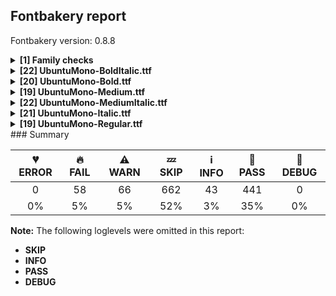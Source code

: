 ## Fontbakery report

Fontbakery version: 0.8.8

<details><summary><b>[1] Family checks</b></summary><div><details><summary>⚠ <b>WARN:</b> Make sure all font files have the same version value. (<a href="https://font-bakery.readthedocs.io/en/latest/fontbakery/profiles/head.html#com.google.fonts/check/family/equal_font_versions">com.google.fonts/check/family/equal_font_versions</a>)</summary><div>


* ⚠ **WARN** Version info differs among font files of the same font project.
These were the version values found:
* fonts/ttf/UbuntuMono-BoldItalic.ttf: 0.00799560546875
* fonts/ttf/UbuntuMono-Bold.ttf: 0.839996337890625
* fonts/ttf/UbuntuMono-Medium.ttf: 0.839996337890625
* fonts/ttf/UbuntuMono-MediumItalic.ttf: 0.00799560546875
* fonts/ttf/UbuntuMono-Italic.ttf: 0.00799560546875
* fonts/ttf/UbuntuMono-Regular.ttf: 0.839996337890625
 [code: mismatch]
</div></details><br></div></details><details><summary><b>[22] UbuntuMono-BoldItalic.ttf</b></summary><div><details><summary>🔥 <b>FAIL:</b> Checking OS/2 fsType does not impose restrictions. (<a href="https://font-bakery.readthedocs.io/en/latest/fontbakery/profiles/googlefonts.html#com.google.fonts/check/fstype">com.google.fonts/check/fstype</a>)</summary><div>


* 🔥 **FAIL** In this font fsType is set to 8 meaning that:
The font may be embedded but must only be installed temporarily on other systems.

No such DRM restrictions can be enabled on the Google Fonts collection, so the fsType field must be set to zero (Installable Embedding) instead. [code: drm]
</div></details><details><summary>🔥 <b>FAIL:</b> Version format is correct in 'name' table? (<a href="https://font-bakery.readthedocs.io/en/latest/fontbakery/profiles/googlefonts.html#com.google.fonts/check/name/version_format">com.google.fonts/check/name/version_format</a>)</summary><div>


* 🔥 **FAIL** The NameID.VERSION_STRING (nameID=5) value must follow the pattern "Version X.Y" with X.Y greater than or equal to 1.000. Current version string is: "Version 0.80; ttfautohint (v1.8.4.7-5d5b)" [code: bad-version-strings]
</div></details><details><summary>🔥 <b>FAIL:</b> Copyright notices match canonical pattern in fonts (<a href="https://font-bakery.readthedocs.io/en/latest/fontbakery/profiles/googlefonts.html#com.google.fonts/check/font_copyright">com.google.fonts/check/font_copyright</a>)</summary><div>


* 🔥 **FAIL** Name Table entry: Copyright notices should match a pattern similar to: "Copyright 2019 The Familyname Project Authors (git url)"
But instead we have got:
"Copyright 2011 Canonical Ltd.  Licensed under the Ubuntu Font Licence 1.0" [code: bad-notice-format]
</div></details><details><summary>🔥 <b>FAIL:</b> Check name table: FONT_FAMILY_NAME entries. (<a href="https://font-bakery.readthedocs.io/en/latest/fontbakery/profiles/googlefonts.html#com.google.fonts/check/name/familyname">com.google.fonts/check/name/familyname</a>)</summary><div>


* 🔥 **FAIL** Entry [FONT_FAMILY_NAME(1):WINDOWS(3)] on the "name" table: Expected "Ubuntu Mono" but got "Ubuntu Mono Italic". [code: mismatch]
</div></details><details><summary>🔥 <b>FAIL:</b> Check name table: FULL_FONT_NAME entries. (<a href="https://font-bakery.readthedocs.io/en/latest/fontbakery/profiles/googlefonts.html#com.google.fonts/check/name/fullfontname">com.google.fonts/check/name/fullfontname</a>)</summary><div>


* 🔥 **FAIL** [FULL_FONT_NAME(4):WINDOWS(3)]
Expected: "Ubuntu Mono Bold Italic"
But got:  "Ubuntu Mono Italic Bold Italic" [code: bad-entry]
</div></details><details><summary>🔥 <b>FAIL:</b> Check name table: POSTSCRIPT_NAME entries. (<a href="https://font-bakery.readthedocs.io/en/latest/fontbakery/profiles/googlefonts.html#com.google.fonts/check/name/postscriptname">com.google.fonts/check/name/postscriptname</a>)</summary><div>


* 🔥 **FAIL** [POSTSCRIPT_NAME(6):WINDOWS(3)]
Expected: "UbuntuMono-BoldItalic"
But got:  "UbuntuMonoItalic-BoldItalic" [code: bad-entry]
</div></details><details><summary>🔥 <b>FAIL:</b> Check if the vertical metrics of a family are similar to the same family hosted on Google Fonts. (<a href="https://font-bakery.readthedocs.io/en/latest/fontbakery/profiles/googlefonts.html#com.google.fonts/check/vertical_metrics_regressions">com.google.fonts/check/vertical_metrics_regressions</a>)</summary><div>


* 🔥 **FAIL** Ubuntu Mono Regular: OS/2 sTypoAscender is 693 when it should be 830 [code: bad-typo-ascender]
* 🔥 **FAIL** Ubuntu Mono Regular: OS/2 sTypoDescender is -165 when it should be -170 [code: bad-typo-descender]
</div></details><details><summary>🔥 <b>FAIL:</b> OS/2.fsSelection bit 7 (USE_TYPO_METRICS) is set in all fonts. (<a href="https://font-bakery.readthedocs.io/en/latest/fontbakery/profiles/googlefonts.html#com.google.fonts/check/os2/use_typo_metrics">com.google.fonts/check/os2/use_typo_metrics</a>)</summary><div>


* 🔥 **FAIL** OS/2.fsSelection bit 7 (USE_TYPO_METRICS) wasNOT set in the following fonts: ['fonts/ttf/UbuntuMono-BoldItalic.ttf', 'fonts/ttf/UbuntuMono-Bold.ttf', 'fonts/ttf/UbuntuMono-Medium.ttf', 'fonts/ttf/UbuntuMono-MediumItalic.ttf', 'fonts/ttf/UbuntuMono-Italic.ttf', 'fonts/ttf/UbuntuMono-Regular.ttf']. [code: missing-os2-fsselection-bit7]
</div></details><details><summary>🔥 <b>FAIL:</b> Checking OS/2 usWinAscent & usWinDescent. (<a href="https://font-bakery.readthedocs.io/en/latest/fontbakery/profiles/universal.html#com.google.fonts/check/family/win_ascent_and_descent">com.google.fonts/check/family/win_ascent_and_descent</a>)</summary><div>


* 🔥 **FAIL** OS/2.usWinAscent value should be equal or greater than 852, but got 830 instead [code: ascent]
* 🔥 **FAIL** OS/2.usWinDescent value should be equal or greater than 172, but got 170 instead. [code: descent]
</div></details><details><summary>🔥 <b>FAIL:</b> Checking OS/2 Metrics match hhea Metrics. (<a href="https://font-bakery.readthedocs.io/en/latest/fontbakery/profiles/universal.html#com.google.fonts/check/os2_metrics_match_hhea">com.google.fonts/check/os2_metrics_match_hhea</a>)</summary><div>


* 🔥 **FAIL** OS/2 sTypoAscender (693) and hhea ascent (830) must be equal. [code: ascender]
</div></details><details><summary>🔥 <b>FAIL:</b> Checking font version fields (head and name table). (<a href="https://font-bakery.readthedocs.io/en/latest/fontbakery/profiles/head.html#com.google.fonts/check/font_version">com.google.fonts/check/font_version</a>)</summary><div>


* 🔥 **FAIL** head version is "0.00800" while name version string (for platform 3, encoding 1) is "Version 0.80; ttfautohint (v1.8.4.7-5d5b)". [code: mismatch]
</div></details><details><summary>🔥 <b>FAIL:</b> Checking correctness of monospaced metadata. (<a href="https://font-bakery.readthedocs.io/en/latest/fontbakery/profiles/name.html#com.google.fonts/check/monospace">com.google.fonts/check/monospace</a>)</summary><div>


* 🔥 **FAIL** On monospaced fonts, the value of post.isFixedPitch must be set to a non-zero value (meaning 'fixed width monospaced'), but got 0 instead. [code: mono-bad-post-isFixedPitch]
* 🔥 **FAIL** The PANOSE numbers are incorrect for a monospaced font. Note: Family Type is set to 0, which does not seem right. [code: mono-bad-panose]
</div></details><details><summary>⚠ <b>WARN:</b> Glyphs are similiar to Google Fonts version? (<a href="https://font-bakery.readthedocs.io/en/latest/fontbakery/profiles/googlefonts.html#com.google.fonts/check/production_glyphs_similarity">com.google.fonts/check/production_glyphs_similarity</a>)</summary><div>


* ⚠ **WARN** Following glyphs differ greatly from Google Fonts version:
	* uniEFFD
</div></details><details><summary>⚠ <b>WARN:</b> Combined length of family and style must not exceed 27 characters. (<a href="https://font-bakery.readthedocs.io/en/latest/fontbakery/profiles/googlefonts.html#com.google.fonts/check/name/family_and_style_max_length">com.google.fonts/check/name/family_and_style_max_length</a>)</summary><div>


* ⚠ **WARN** The combined length of family and style exceeds 27 chars in the following 'WINDOWS' entries:
 FONT_FAMILY_NAME = 'Ubuntu Mono Italic' / SUBFAMILY_NAME = 'Bold Italic'

Please take a look at the conversation at https://github.com/googlefonts/fontbakery/issues/2179 in order to understand the reasoning behind these name table records max-length criteria. [code: too-long]
</div></details><details><summary>⚠ <b>WARN:</b> Ensure fonts have ScriptLangTags declared on the 'meta' table. (<a href="https://font-bakery.readthedocs.io/en/latest/fontbakery/profiles/googlefonts.html#com.google.fonts/check/meta/script_lang_tags">com.google.fonts/check/meta/script_lang_tags</a>)</summary><div>


* ⚠ **WARN** This font file does not have a 'meta' table. [code: lacks-meta-table]
</div></details><details><summary>⚠ <b>WARN:</b> Check font contains no unreachable glyphs (<a href="https://font-bakery.readthedocs.io/en/latest/fontbakery/profiles/universal.html#com.google.fonts/check/unreachable_glyphs">com.google.fonts/check/unreachable_glyphs</a>)</summary><div>


* ⚠ **WARN** The following glyphs could not be reached by codepoint or substitution rules:
	- uni1F89.alt
	- Guillemotright
	- uni1F9D.alt
	- i.locl
	- uni1F9B.alt
	- uni1F9F.alt
	- At
	- Guillemotleft
	- uni0442.locl.ita
	- kgreenlandic.case 
	- And 52 more.

Use -F or --full-lists to disable shortening of long lists.
 [code: unreachable-glyphs]
</div></details><details><summary>⚠ <b>WARN:</b> Check if each glyph has the recommended amount of contours. (<a href="https://font-bakery.readthedocs.io/en/latest/fontbakery/profiles/universal.html#com.google.fonts/check/contour_count">com.google.fonts/check/contour_count</a>)</summary><div>


* ⚠ **WARN** This font has a 'Soft Hyphen' character (codepoint 0x00AD) which is supposed to be zero-width and invisible, and is used to mark a hyphenation possibility within a word in the absence of or overriding dictionary hyphenation. It is mostly an obsolete mechanism now, and the character is only included in fonts for legacy codepage coverage. [code: softhyphen]
* ⚠ **WARN** This check inspects the glyph outlines and detects the total number of contours in each of them. The expected values are infered from the typical ammounts of contours observed in a large collection of reference font families. The divergences listed below may simply indicate a significantly different design on some of your glyphs. On the other hand, some of these may flag actual bugs in the font such as glyphs mapped to an incorrect codepoint. Please consider reviewing the design and codepoint assignment of these to make sure they are correct.

The following glyphs do not have the recommended number of contours:

	- Glyph name: uni00AD	Contours detected: 1	Expected: 0 
	- And Glyph name: uni00AD	Contours detected: 1	Expected: 0
 [code: contour-count]
</div></details><details><summary>⚠ <b>WARN:</b> Checking Vertical Metric Linegaps. (<a href="https://font-bakery.readthedocs.io/en/latest/fontbakery/profiles/hhea.html#com.google.fonts/check/linegaps">com.google.fonts/check/linegaps</a>)</summary><div>


* ⚠ **WARN** OS/2 sTypoLineGap is not equal to 0. [code: OS/2]
</div></details><details><summary>⚠ <b>WARN:</b> Check glyphs in mark glyph class are non-spacing. (<a href="https://font-bakery.readthedocs.io/en/latest/fontbakery/profiles/gdef.html#com.google.fonts/check/gdef_spacing_marks">com.google.fonts/check/gdef_spacing_marks</a>)</summary><div>


* ⚠ **WARN** The following spacing glyphs may be in the GDEF mark glyph class by mistake:
	 breve_inverted (U+0311) [code: spacing-mark-glyphs]
</div></details><details><summary>⚠ <b>WARN:</b> Does GPOS table have kerning information? This check skips monospaced fonts as defined by post.isFixedPitch value (<a href="https://font-bakery.readthedocs.io/en/latest/fontbakery/profiles/gpos.html#com.google.fonts/check/gpos_kerning_info">com.google.fonts/check/gpos_kerning_info</a>)</summary><div>


* ⚠ **WARN** GPOS table lacks kerning information. [code: lacks-kern-info]
</div></details><details><summary>⚠ <b>WARN:</b> Do any segments have colinear vectors? (<a href="https://font-bakery.readthedocs.io/en/latest/fontbakery/profiles/<Section: Outline Correctness Checks>.html#com.google.fonts/check/outline_colinear_vectors">com.google.fonts/check/outline_colinear_vectors</a>)</summary><div>


* ⚠ **WARN** The following glyphs have colinear vectors:
	* uni01CA (U+01CA): L<<179.0,393.0>--<145.0,253.0>> -> L<<145.0,253.0>--<84.0,0.0>>
	* uni01CA (U+01CA): L<<227.0,256.0>--<260.0,396.0>> -> L<<260.0,396.0>--<313.0,619.0>>
	* uni01CB (U+01CB): L<<188.0,393.0>--<153.0,249.0>> -> L<<153.0,249.0>--<93.0,0.0>> and uni01CB (U+01CB): L<<236.0,256.0>--<267.0,386.0>> -> L<<267.0,386.0>--<322.0,619.0>> [code: found-colinear-vectors]
</div></details><details><summary>⚠ <b>WARN:</b> Do outlines contain any jaggy segments? (<a href="https://font-bakery.readthedocs.io/en/latest/fontbakery/profiles/<Section: Outline Correctness Checks>.html#com.google.fonts/check/outline_jaggy_segments">com.google.fonts/check/outline_jaggy_segments</a>)</summary><div>


* ⚠ **WARN** The following glyphs have jaggy segments:
	* M (U+004D): B<<409.0,243.5>-<440.0,365.0>-<471.0,486.0>>/L<<471.0,486.0>--<333.0,219.0>> = 12.962357976988338
	* Mu (U+039C): B<<409.0,243.5>-<440.0,365.0>-<471.0,486.0>>/L<<471.0,486.0>--<333.0,219.0>> = 12.962357976988338
	* W (U+0057): B<<206.5,376.5>-<176.0,255.0>-<145.0,133.0>>/B<<145.0,133.0>-<180.0,200.0>-<214.0,266.5>> = 13.324993848147084
	* Wacute (U+1E82): B<<206.5,376.5>-<176.0,255.0>-<145.0,133.0>>/B<<145.0,133.0>-<180.0,200.0>-<214.0,266.5>> = 13.324993848147084
	* Wcircumflex (U+0174): B<<206.5,376.5>-<176.0,255.0>-<145.0,133.0>>/B<<145.0,133.0>-<180.0,200.0>-<214.0,266.5>> = 13.324993848147084
	* Wdieresis (U+1E84): B<<206.5,376.5>-<176.0,255.0>-<145.0,133.0>>/B<<145.0,133.0>-<180.0,200.0>-<214.0,266.5>> = 13.324993848147084
	* Wgrave (U+1E80): B<<206.5,376.5>-<176.0,255.0>-<145.0,133.0>>/B<<145.0,133.0>-<180.0,200.0>-<214.0,266.5>> = 13.324993848147084
	* uni01CA (U+01CA): B<<176.0,284.5>-<177.0,332.0>-<179.0,393.0>>/L<<179.0,393.0>--<145.0,253.0>> = 11.772541687471604
	* uni01CB (U+01CB): B<<185.0,284.5>-<186.0,332.0>-<188.0,393.0>>/L<<188.0,393.0>--<153.0,249.0>> = 11.78327625962009
	* uni041C (U+041C): B<<409.0,243.5>-<440.0,365.0>-<471.0,486.0>>/L<<471.0,486.0>--<333.0,219.0>> = 12.962357976988338 and 11 more.

Use -F or --full-lists to disable shortening of long lists. [code: found-jaggy-segments]
</div></details><br></div></details><details><summary><b>[20] UbuntuMono-Bold.ttf</b></summary><div><details><summary>🔥 <b>FAIL:</b> Version format is correct in 'name' table? (<a href="https://font-bakery.readthedocs.io/en/latest/fontbakery/profiles/googlefonts.html#com.google.fonts/check/name/version_format">com.google.fonts/check/name/version_format</a>)</summary><div>


* 🔥 **FAIL** The NameID.VERSION_STRING (nameID=5) value must follow the pattern "Version X.Y" with X.Y greater than or equal to 1.000. Current version string is: "Version 0.840; ttfautohint (v1.8.4.7-5d5b)" [code: bad-version-strings]
</div></details><details><summary>🔥 <b>FAIL:</b> Copyright notices match canonical pattern in fonts (<a href="https://font-bakery.readthedocs.io/en/latest/fontbakery/profiles/googlefonts.html#com.google.fonts/check/font_copyright">com.google.fonts/check/font_copyright</a>)</summary><div>


* 🔥 **FAIL** Name Table entry: Copyright notices should match a pattern similar to: "Copyright 2019 The Familyname Project Authors (git url)"
But instead we have got:
"Copyright 2011 Canonical Ltd.  Licensed under the Ubuntu Font Licence 1.0" [code: bad-notice-format]
</div></details><details><summary>🔥 <b>FAIL:</b> Check if the vertical metrics of a family are similar to the same family hosted on Google Fonts. (<a href="https://font-bakery.readthedocs.io/en/latest/fontbakery/profiles/googlefonts.html#com.google.fonts/check/vertical_metrics_regressions">com.google.fonts/check/vertical_metrics_regressions</a>)</summary><div>


* 🔥 **FAIL** Ubuntu Mono Regular: OS/2 sTypoAscender is 693 when it should be 830 [code: bad-typo-ascender]
* 🔥 **FAIL** Ubuntu Mono Regular: OS/2 sTypoDescender is -165 when it should be -170 [code: bad-typo-descender]
</div></details><details><summary>🔥 <b>FAIL:</b> OS/2.fsSelection bit 7 (USE_TYPO_METRICS) is set in all fonts. (<a href="https://font-bakery.readthedocs.io/en/latest/fontbakery/profiles/googlefonts.html#com.google.fonts/check/os2/use_typo_metrics">com.google.fonts/check/os2/use_typo_metrics</a>)</summary><div>


* 🔥 **FAIL** OS/2.fsSelection bit 7 (USE_TYPO_METRICS) wasNOT set in the following fonts: ['fonts/ttf/UbuntuMono-BoldItalic.ttf', 'fonts/ttf/UbuntuMono-Bold.ttf', 'fonts/ttf/UbuntuMono-Medium.ttf', 'fonts/ttf/UbuntuMono-MediumItalic.ttf', 'fonts/ttf/UbuntuMono-Italic.ttf', 'fonts/ttf/UbuntuMono-Regular.ttf']. [code: missing-os2-fsselection-bit7]
</div></details><details><summary>🔥 <b>FAIL:</b> Checking OS/2 usWinAscent & usWinDescent. (<a href="https://font-bakery.readthedocs.io/en/latest/fontbakery/profiles/universal.html#com.google.fonts/check/family/win_ascent_and_descent">com.google.fonts/check/family/win_ascent_and_descent</a>)</summary><div>


* 🔥 **FAIL** OS/2.usWinAscent value should be equal or greater than 852, but got 830 instead [code: ascent]
* 🔥 **FAIL** OS/2.usWinDescent value should be equal or greater than 172, but got 170 instead. [code: descent]
</div></details><details><summary>🔥 <b>FAIL:</b> Checking OS/2 Metrics match hhea Metrics. (<a href="https://font-bakery.readthedocs.io/en/latest/fontbakery/profiles/universal.html#com.google.fonts/check/os2_metrics_match_hhea">com.google.fonts/check/os2_metrics_match_hhea</a>)</summary><div>


* 🔥 **FAIL** OS/2 sTypoAscender (693) and hhea ascent (830) must be equal. [code: ascender]
</div></details><details><summary>🔥 <b>FAIL:</b> Checking correctness of monospaced metadata. (<a href="https://font-bakery.readthedocs.io/en/latest/fontbakery/profiles/name.html#com.google.fonts/check/monospace">com.google.fonts/check/monospace</a>)</summary><div>


* 🔥 **FAIL** On monospaced fonts, the value of post.isFixedPitch must be set to a non-zero value (meaning 'fixed width monospaced'), but got 0 instead. [code: mono-bad-post-isFixedPitch]
* 🔥 **FAIL** The PANOSE numbers are incorrect for a monospaced font. Note: Family Type is set to 0, which does not seem right. [code: mono-bad-panose]
</div></details><details><summary>⚠ <b>WARN:</b> Glyphs are similiar to Google Fonts version? (<a href="https://font-bakery.readthedocs.io/en/latest/fontbakery/profiles/googlefonts.html#com.google.fonts/check/production_glyphs_similarity">com.google.fonts/check/production_glyphs_similarity</a>)</summary><div>


* ⚠ **WARN** Following glyphs differ greatly from Google Fonts version:
	* uni04B4 and uniEFFD
</div></details><details><summary>⚠ <b>WARN:</b> Ensure Stylistic Sets have description. (<a href="https://font-bakery.readthedocs.io/en/latest/fontbakery/profiles/googlefonts.html#com.google.fonts/check/stylisticset_description">com.google.fonts/check/stylisticset_description</a>)</summary><div>


* ⚠ **WARN** The stylistic set ss01 lacks a description string on the 'name' table. [code: missing-description]
* ⚠ **WARN** The stylistic set ss02 lacks a description string on the 'name' table. [code: missing-description]
</div></details><details><summary>⚠ <b>WARN:</b> Ensure fonts have ScriptLangTags declared on the 'meta' table. (<a href="https://font-bakery.readthedocs.io/en/latest/fontbakery/profiles/googlefonts.html#com.google.fonts/check/meta/script_lang_tags">com.google.fonts/check/meta/script_lang_tags</a>)</summary><div>


* ⚠ **WARN** This font file does not have a 'meta' table. [code: lacks-meta-table]
</div></details><details><summary>⚠ <b>WARN:</b> Check font contains no unreachable glyphs (<a href="https://font-bakery.readthedocs.io/en/latest/fontbakery/profiles/universal.html#com.google.fonts/check/unreachable_glyphs">com.google.fonts/check/unreachable_glyphs</a>)</summary><div>


* ⚠ **WARN** The following glyphs could not be reached by codepoint or substitution rules:
	- acute.asc
	- caron.asc
	- rouble
	- uni20B8
	- circumflex.asc
	- uni256B.001 
	- And uni256A.001
 [code: unreachable-glyphs]
</div></details><details><summary>⚠ <b>WARN:</b> Check if each glyph has the recommended amount of contours. (<a href="https://font-bakery.readthedocs.io/en/latest/fontbakery/profiles/universal.html#com.google.fonts/check/contour_count">com.google.fonts/check/contour_count</a>)</summary><div>


* ⚠ **WARN** This font has a 'Soft Hyphen' character (codepoint 0x00AD) which is supposed to be zero-width and invisible, and is used to mark a hyphenation possibility within a word in the absence of or overriding dictionary hyphenation. It is mostly an obsolete mechanism now, and the character is only included in fonts for legacy codepage coverage. [code: softhyphen]
* ⚠ **WARN** This check inspects the glyph outlines and detects the total number of contours in each of them. The expected values are infered from the typical ammounts of contours observed in a large collection of reference font families. The divergences listed below may simply indicate a significantly different design on some of your glyphs. On the other hand, some of these may flag actual bugs in the font such as glyphs mapped to an incorrect codepoint. Please consider reviewing the design and codepoint assignment of these to make sure they are correct.

The following glyphs do not have the recommended number of contours:

	- Glyph name: uni00AD	Contours detected: 1	Expected: 0 
	- And Glyph name: uni00AD	Contours detected: 1	Expected: 0
 [code: contour-count]
</div></details><details><summary>⚠ <b>WARN:</b> Checking Vertical Metric Linegaps. (<a href="https://font-bakery.readthedocs.io/en/latest/fontbakery/profiles/hhea.html#com.google.fonts/check/linegaps">com.google.fonts/check/linegaps</a>)</summary><div>


* ⚠ **WARN** OS/2 sTypoLineGap is not equal to 0. [code: OS/2]
</div></details><details><summary>⚠ <b>WARN:</b> Check glyphs in mark glyph class are non-spacing. (<a href="https://font-bakery.readthedocs.io/en/latest/fontbakery/profiles/gdef.html#com.google.fonts/check/gdef_spacing_marks">com.google.fonts/check/gdef_spacing_marks</a>)</summary><div>


* ⚠ **WARN** The following spacing glyphs may be in the GDEF mark glyph class by mistake:
	 dieresistonos (U+0385), tonos (U+0384), tonos.cap (unencoded), uni1FBD (U+1FBD), uni1FBF (U+1FBF), uni1FC0 (U+1FC0), uni1FC1 (U+1FC1), uni1FCD (U+1FCD), uni1FCE (U+1FCE), uni1FCF (U+1FCF) and 8 more.

Use -F or --full-lists to disable shortening of long lists. [code: spacing-mark-glyphs]
</div></details><details><summary>⚠ <b>WARN:</b> Check mark characters are in GDEF mark glyph class. (<a href="https://font-bakery.readthedocs.io/en/latest/fontbakery/profiles/gdef.html#com.google.fonts/check/gdef_mark_chars">com.google.fonts/check/gdef_mark_chars</a>)</summary><div>


* ⚠ **WARN** The following mark characters could be in the GDEF mark glyph class:
	 breve_inverted (U+0311) [code: mark-chars]
</div></details><details><summary>⚠ <b>WARN:</b> Check GDEF mark glyph class doesn't have characters that are not marks. (<a href="https://font-bakery.readthedocs.io/en/latest/fontbakery/profiles/gdef.html#com.google.fonts/check/gdef_non_mark_chars">com.google.fonts/check/gdef_non_mark_chars</a>)</summary><div>


* ⚠ **WARN** The following non-mark characters should not be in the GDEF mark glyph class:
	 U+0384, U+0385, U+1FBD, U+1FBF, U+1FC0, U+1FC1, U+1FCD, U+1FCE, U+1FCF, U+1FDD and 7 more.

Use -F or --full-lists to disable shortening of long lists. [code: non-mark-chars]
</div></details><details><summary>⚠ <b>WARN:</b> Does GPOS table have kerning information? This check skips monospaced fonts as defined by post.isFixedPitch value (<a href="https://font-bakery.readthedocs.io/en/latest/fontbakery/profiles/gpos.html#com.google.fonts/check/gpos_kerning_info">com.google.fonts/check/gpos_kerning_info</a>)</summary><div>


* ⚠ **WARN** GPOS table lacks kerning information. [code: lacks-kern-info]
</div></details><details><summary>⚠ <b>WARN:</b> Are any segments inordinately short? (<a href="https://font-bakery.readthedocs.io/en/latest/fontbakery/profiles/<Section: Outline Correctness Checks>.html#com.google.fonts/check/outline_short_segments">com.google.fonts/check/outline_short_segments</a>)</summary><div>


* ⚠ **WARN** The following glyphs have segments which seem very short:
	* question (U+003F) contains a short segment B<<166.0,225.0>-<165.0,229.0>-<165.0,232.5>>
	* question (U+003F) contains a short segment B<<165.0,232.5>-<165.0,236.0>-<165.0,240.0>>
	* at (U+0040) contains a short segment B<<316.0,444.0>-<327.0,444.0>-<338.5,442.5>>
	* m (U+006D) contains a short segment B<<160.0,373.0>-<154.0,373.0>-<145.5,372.0>>
	* m (U+006D) contains a short segment B<<145.5,372.0>-<137.0,371.0>-<129.0,369.0>>
	* questiondown (U+00BF) contains a short segment B<<337.0,229.0>-<338.0,225.0>-<338.0,221.5>>
	* questiondown (U+00BF) contains a short segment B<<338.0,221.5>-<338.0,218.0>-<338.0,214.0>>
	* ccedilla (U+00E7) contains a short segment B<<305.0,-11.0>-<304.0,-14.0>-<303.0,-17.5>>
	* ccedilla (U+00E7) contains a short segment B<<303.0,-17.5>-<302.0,-21.0>-<300.0,-24.0>>
	* Eogonek (U+0118) contains a short segment B<<395.0,-81.0>-<395.0,-91.0>-<400.5,-98.0>> and 84 more.

Use -F or --full-lists to disable shortening of long lists. [code: found-short-segments]
</div></details><details><summary>⚠ <b>WARN:</b> Do outlines contain any jaggy segments? (<a href="https://font-bakery.readthedocs.io/en/latest/fontbakery/profiles/<Section: Outline Correctness Checks>.html#com.google.fonts/check/outline_jaggy_segments">com.google.fonts/check/outline_jaggy_segments</a>)</summary><div>


* ⚠ **WARN** The following glyphs have jaggy segments:
	* AE (U+00C6): L<<255.0,245.0>--<255.0,536.0>>/B<<255.0,536.0>-<238.0,468.0>-<221.0,398.0>> = 14.036243467926457
	* AEacute (U+01FC): L<<255.0,245.0>--<255.0,536.0>>/B<<255.0,536.0>-<238.0,468.0>-<221.0,398.0>> = 14.036243467926457
	* uni01CA (U+01CA): B<<129.0,284.5>-<118.0,332.0>-<105.0,393.0>>/L<<105.0,393.0>--<105.0,0.0>> = 12.030596096537845
	* uni01CB (U+01CB): B<<129.0,284.5>-<118.0,332.0>-<105.0,393.0>>/L<<105.0,393.0>--<105.0,0.0>> = 12.030596096537845
	* uni01E2 (U+01E2): L<<255.0,245.0>--<255.0,536.0>>/B<<255.0,536.0>-<238.0,468.0>-<221.0,398.0>> = 14.036243467926457
	* uni04CD (U+04CD): L<<196.0,219.0>--<136.0,481.0>>/L<<136.0,481.0>--<136.0,0.0>> = 12.898751104164447
	* uni04CE (U+04CE): B<<166.0,198.0>-<151.0,265.0>-<137.0,332.0>>/L<<137.0,332.0>--<137.0,0.0>> = 11.80243420778352
	* uni04CE (U+04CE): L<<353.0,0.0>--<353.0,332.0>>/B<<353.0,332.0>-<336.0,265.0>-<318.5,198.0>> = 14.237280465761073 and uni04D4 (U+04D4): L<<255.0,245.0>--<255.0,536.0>>/B<<255.0,536.0>-<238.0,468.0>-<221.0,398.0>> = 14.036243467926457 [code: found-jaggy-segments]
</div></details><details><summary>⚠ <b>WARN:</b> Do outlines contain any semi-vertical or semi-horizontal lines? (<a href="https://font-bakery.readthedocs.io/en/latest/fontbakery/profiles/<Section: Outline Correctness Checks>.html#com.google.fonts/check/outline_semi_vertical">com.google.fonts/check/outline_semi_vertical</a>)</summary><div>


* ⚠ **WARN** The following glyphs have semi-vertical/semi-horizontal lines:
 * kgreenlandic (U+0138): L<<63.0,469.0>--<187.0,470.0>> [code: found-semi-vertical]
</div></details><br></div></details><details><summary><b>[19] UbuntuMono-Medium.ttf</b></summary><div><details><summary>🔥 <b>FAIL:</b> Version format is correct in 'name' table? (<a href="https://font-bakery.readthedocs.io/en/latest/fontbakery/profiles/googlefonts.html#com.google.fonts/check/name/version_format">com.google.fonts/check/name/version_format</a>)</summary><div>


* 🔥 **FAIL** The NameID.VERSION_STRING (nameID=5) value must follow the pattern "Version X.Y" with X.Y greater than or equal to 1.000. Current version string is: "Version 0.840; ttfautohint (v1.8.4.7-5d5b)" [code: bad-version-strings]
</div></details><details><summary>🔥 <b>FAIL:</b> Copyright notices match canonical pattern in fonts (<a href="https://font-bakery.readthedocs.io/en/latest/fontbakery/profiles/googlefonts.html#com.google.fonts/check/font_copyright">com.google.fonts/check/font_copyright</a>)</summary><div>


* 🔥 **FAIL** Name Table entry: Copyright notices should match a pattern similar to: "Copyright 2019 The Familyname Project Authors (git url)"
But instead we have got:
"Copyright 2011 Canonical Ltd.  Licensed under the Ubuntu Font Licence 1.0" [code: bad-notice-format]
</div></details><details><summary>🔥 <b>FAIL:</b> Check if the vertical metrics of a family are similar to the same family hosted on Google Fonts. (<a href="https://font-bakery.readthedocs.io/en/latest/fontbakery/profiles/googlefonts.html#com.google.fonts/check/vertical_metrics_regressions">com.google.fonts/check/vertical_metrics_regressions</a>)</summary><div>


* 🔥 **FAIL** Ubuntu Mono Regular: OS/2 sTypoAscender is 693 when it should be 830 [code: bad-typo-ascender]
* 🔥 **FAIL** Ubuntu Mono Regular: OS/2 sTypoDescender is -165 when it should be -170 [code: bad-typo-descender]
</div></details><details><summary>🔥 <b>FAIL:</b> OS/2.fsSelection bit 7 (USE_TYPO_METRICS) is set in all fonts. (<a href="https://font-bakery.readthedocs.io/en/latest/fontbakery/profiles/googlefonts.html#com.google.fonts/check/os2/use_typo_metrics">com.google.fonts/check/os2/use_typo_metrics</a>)</summary><div>


* 🔥 **FAIL** OS/2.fsSelection bit 7 (USE_TYPO_METRICS) wasNOT set in the following fonts: ['fonts/ttf/UbuntuMono-BoldItalic.ttf', 'fonts/ttf/UbuntuMono-Bold.ttf', 'fonts/ttf/UbuntuMono-Medium.ttf', 'fonts/ttf/UbuntuMono-MediumItalic.ttf', 'fonts/ttf/UbuntuMono-Italic.ttf', 'fonts/ttf/UbuntuMono-Regular.ttf']. [code: missing-os2-fsselection-bit7]
</div></details><details><summary>🔥 <b>FAIL:</b> Checking OS/2 usWinAscent & usWinDescent. (<a href="https://font-bakery.readthedocs.io/en/latest/fontbakery/profiles/universal.html#com.google.fonts/check/family/win_ascent_and_descent">com.google.fonts/check/family/win_ascent_and_descent</a>)</summary><div>


* 🔥 **FAIL** OS/2.usWinAscent value should be equal or greater than 852, but got 830 instead [code: ascent]
* 🔥 **FAIL** OS/2.usWinDescent value should be equal or greater than 172, but got 170 instead. [code: descent]
</div></details><details><summary>🔥 <b>FAIL:</b> Checking OS/2 Metrics match hhea Metrics. (<a href="https://font-bakery.readthedocs.io/en/latest/fontbakery/profiles/universal.html#com.google.fonts/check/os2_metrics_match_hhea">com.google.fonts/check/os2_metrics_match_hhea</a>)</summary><div>


* 🔥 **FAIL** OS/2 sTypoAscender (693) and hhea ascent (830) must be equal. [code: ascender]
</div></details><details><summary>🔥 <b>FAIL:</b> Checking correctness of monospaced metadata. (<a href="https://font-bakery.readthedocs.io/en/latest/fontbakery/profiles/name.html#com.google.fonts/check/monospace">com.google.fonts/check/monospace</a>)</summary><div>


* 🔥 **FAIL** On monospaced fonts, the value of post.isFixedPitch must be set to a non-zero value (meaning 'fixed width monospaced'), but got 0 instead. [code: mono-bad-post-isFixedPitch]
* 🔥 **FAIL** The PANOSE numbers are incorrect for a monospaced font. Note: Family Type is set to 0, which does not seem right. [code: mono-bad-panose]
</div></details><details><summary>⚠ <b>WARN:</b> Ensure Stylistic Sets have description. (<a href="https://font-bakery.readthedocs.io/en/latest/fontbakery/profiles/googlefonts.html#com.google.fonts/check/stylisticset_description">com.google.fonts/check/stylisticset_description</a>)</summary><div>


* ⚠ **WARN** The stylistic set ss01 lacks a description string on the 'name' table. [code: missing-description]
* ⚠ **WARN** The stylistic set ss02 lacks a description string on the 'name' table. [code: missing-description]
</div></details><details><summary>⚠ <b>WARN:</b> Ensure fonts have ScriptLangTags declared on the 'meta' table. (<a href="https://font-bakery.readthedocs.io/en/latest/fontbakery/profiles/googlefonts.html#com.google.fonts/check/meta/script_lang_tags">com.google.fonts/check/meta/script_lang_tags</a>)</summary><div>


* ⚠ **WARN** This font file does not have a 'meta' table. [code: lacks-meta-table]
</div></details><details><summary>⚠ <b>WARN:</b> Check font contains no unreachable glyphs (<a href="https://font-bakery.readthedocs.io/en/latest/fontbakery/profiles/universal.html#com.google.fonts/check/unreachable_glyphs">com.google.fonts/check/unreachable_glyphs</a>)</summary><div>


* ⚠ **WARN** The following glyphs could not be reached by codepoint or substitution rules:
	- acute.asc
	- caron.asc
	- rouble
	- uni20B8
	- circumflex.asc
	- uni256B.001 
	- And uni256A.001
 [code: unreachable-glyphs]
</div></details><details><summary>⚠ <b>WARN:</b> Check if each glyph has the recommended amount of contours. (<a href="https://font-bakery.readthedocs.io/en/latest/fontbakery/profiles/universal.html#com.google.fonts/check/contour_count">com.google.fonts/check/contour_count</a>)</summary><div>


* ⚠ **WARN** This font has a 'Soft Hyphen' character (codepoint 0x00AD) which is supposed to be zero-width and invisible, and is used to mark a hyphenation possibility within a word in the absence of or overriding dictionary hyphenation. It is mostly an obsolete mechanism now, and the character is only included in fonts for legacy codepage coverage. [code: softhyphen]
* ⚠ **WARN** This check inspects the glyph outlines and detects the total number of contours in each of them. The expected values are infered from the typical ammounts of contours observed in a large collection of reference font families. The divergences listed below may simply indicate a significantly different design on some of your glyphs. On the other hand, some of these may flag actual bugs in the font such as glyphs mapped to an incorrect codepoint. Please consider reviewing the design and codepoint assignment of these to make sure they are correct.

The following glyphs do not have the recommended number of contours:

	- Glyph name: uni00AD	Contours detected: 1	Expected: 0 
	- And Glyph name: uni00AD	Contours detected: 1	Expected: 0
 [code: contour-count]
</div></details><details><summary>⚠ <b>WARN:</b> Checking Vertical Metric Linegaps. (<a href="https://font-bakery.readthedocs.io/en/latest/fontbakery/profiles/hhea.html#com.google.fonts/check/linegaps">com.google.fonts/check/linegaps</a>)</summary><div>


* ⚠ **WARN** OS/2 sTypoLineGap is not equal to 0. [code: OS/2]
</div></details><details><summary>⚠ <b>WARN:</b> Check glyphs in mark glyph class are non-spacing. (<a href="https://font-bakery.readthedocs.io/en/latest/fontbakery/profiles/gdef.html#com.google.fonts/check/gdef_spacing_marks">com.google.fonts/check/gdef_spacing_marks</a>)</summary><div>


* ⚠ **WARN** The following spacing glyphs may be in the GDEF mark glyph class by mistake:
	 dieresistonos (U+0385), tonos (U+0384), tonos.cap (unencoded), uni1FBD (U+1FBD), uni1FBF (U+1FBF), uni1FC0 (U+1FC0), uni1FC1 (U+1FC1), uni1FCD (U+1FCD), uni1FCE (U+1FCE), uni1FCF (U+1FCF) and 8 more.

Use -F or --full-lists to disable shortening of long lists. [code: spacing-mark-glyphs]
</div></details><details><summary>⚠ <b>WARN:</b> Check mark characters are in GDEF mark glyph class. (<a href="https://font-bakery.readthedocs.io/en/latest/fontbakery/profiles/gdef.html#com.google.fonts/check/gdef_mark_chars">com.google.fonts/check/gdef_mark_chars</a>)</summary><div>


* ⚠ **WARN** The following mark characters could be in the GDEF mark glyph class:
	 breve_inverted (U+0311) [code: mark-chars]
</div></details><details><summary>⚠ <b>WARN:</b> Check GDEF mark glyph class doesn't have characters that are not marks. (<a href="https://font-bakery.readthedocs.io/en/latest/fontbakery/profiles/gdef.html#com.google.fonts/check/gdef_non_mark_chars">com.google.fonts/check/gdef_non_mark_chars</a>)</summary><div>


* ⚠ **WARN** The following non-mark characters should not be in the GDEF mark glyph class:
	 U+0384, U+0385, U+1FBD, U+1FBF, U+1FC0, U+1FC1, U+1FCD, U+1FCE, U+1FCF, U+1FDD and 7 more.

Use -F or --full-lists to disable shortening of long lists. [code: non-mark-chars]
</div></details><details><summary>⚠ <b>WARN:</b> Does GPOS table have kerning information? This check skips monospaced fonts as defined by post.isFixedPitch value (<a href="https://font-bakery.readthedocs.io/en/latest/fontbakery/profiles/gpos.html#com.google.fonts/check/gpos_kerning_info">com.google.fonts/check/gpos_kerning_info</a>)</summary><div>


* ⚠ **WARN** GPOS table lacks kerning information. [code: lacks-kern-info]
</div></details><details><summary>⚠ <b>WARN:</b> Are any segments inordinately short? (<a href="https://font-bakery.readthedocs.io/en/latest/fontbakery/profiles/<Section: Outline Correctness Checks>.html#com.google.fonts/check/outline_short_segments">com.google.fonts/check/outline_short_segments</a>)</summary><div>


* ⚠ **WARN** The following glyphs have segments which seem very short:
	* at (U+0040) contains a short segment B<<335.0,438.0>-<344.0,438.0>-<354.0,437.0>>
	* at (U+0040) contains a short segment B<<354.0,437.0>-<364.0,436.0>-<375.0,434.0>>
	* R (U+0052) contains a short segment B<<241.0,236.0>-<237.0,235.0>-<229.5,235.0>>
	* R (U+0052) contains a short segment B<<229.5,235.0>-<222.0,235.0>-<219.0,235.0>>
	* m (U+006D) contains a short segment B<<160.0,388.0>-<153.0,388.0>-<143.0,386.5>>
	* sterling (U+00A3) contains a short segment L<<223.0,255.0>--<223.0,252.0>>
	* questiondown (U+00BF) contains a short segment B<<328.0,235.0>-<328.0,231.0>-<328.5,227.0>>
	* ccedilla (U+00E7) contains a short segment B<<305.0,-11.0>-<303.0,-15.0>-<301.0,-19.5>>
	* ccedilla (U+00E7) contains a short segment B<<301.0,-19.5>-<299.0,-24.0>-<297.0,-28.0>>
	* Eogonek (U+0118) contains a short segment B<<390.0,-82.0>-<390.0,-93.0>-<397.0,-100.0>> and 88 more.

Use -F or --full-lists to disable shortening of long lists. [code: found-short-segments]
</div></details><details><summary>⚠ <b>WARN:</b> Do any segments have colinear vectors? (<a href="https://font-bakery.readthedocs.io/en/latest/fontbakery/profiles/<Section: Outline Correctness Checks>.html#com.google.fonts/check/outline_colinear_vectors">com.google.fonts/check/outline_colinear_vectors</a>)</summary><div>


* ⚠ **WARN** The following glyphs have colinear vectors:
	* uni01CA (U+01CA): L<<202.0,223.0>--<198.0,388.0>> -> L<<198.0,388.0>--<198.0,619.0>>
	* uni01CA (U+01CA): L<<98.0,412.0>--<102.0,237.0>> -> L<<102.0,237.0>--<102.0,0.0>>
	* uni01CB (U+01CB): L<<202.0,223.0>--<198.0,373.0>> -> L<<198.0,373.0>--<198.0,619.0>>
	* uni01CB (U+01CB): L<<98.0,412.0>--<102.0,251.0>> -> L<<102.0,251.0>--<102.0,0.0>>
	* uni2116 (U+2116): L<<200.0,243.0>--<196.0,375.0>> -> L<<196.0,375.0>--<196.0,619.0>> and uni2116 (U+2116): L<<95.0,393.0>--<99.0,238.0>> -> L<<99.0,238.0>--<99.0,0.0>> [code: found-colinear-vectors]
</div></details><details><summary>⚠ <b>WARN:</b> Do outlines contain any jaggy segments? (<a href="https://font-bakery.readthedocs.io/en/latest/fontbakery/profiles/<Section: Outline Correctness Checks>.html#com.google.fonts/check/outline_jaggy_segments">com.google.fonts/check/outline_jaggy_segments</a>)</summary><div>


* ⚠ **WARN** The following glyphs have jaggy segments:
	* uni01CA (U+01CA): B<<132.5,269.5>-<116.0,335.0>-<98.0,412.0>>/L<<98.0,412.0>--<102.0,237.0>> = 11.848152920604212
	* uni01CA (U+01CA): L<<97.0,619.0>--<202.0,223.0>>/L<<202.0,223.0>--<198.0,388.0>> = 13.4616217094329
	* uni01CB (U+01CB): B<<132.5,269.5>-<116.0,335.0>-<98.0,412.0>>/L<<98.0,412.0>--<102.0,251.0>> = 11.734337893381687
	* uni01CB (U+01CB): L<<97.0,619.0>--<202.0,223.0>>/L<<202.0,223.0>--<198.0,373.0>> = 13.322812856771293
	* uni2116 (U+2116): L<<203.0,0.0>--<95.0,393.0>>/L<<95.0,393.0>--<99.0,238.0>> = 13.887812556134483 and uni2116 (U+2116): L<<92.0,619.0>--<200.0,243.0>>/L<<200.0,243.0>--<196.0,375.0>> = 14.290162859521345 [code: found-jaggy-segments]
</div></details><br></div></details><details><summary><b>[22] UbuntuMono-MediumItalic.ttf</b></summary><div><details><summary>🔥 <b>FAIL:</b> Checking OS/2 fsType does not impose restrictions. (<a href="https://font-bakery.readthedocs.io/en/latest/fontbakery/profiles/googlefonts.html#com.google.fonts/check/fstype">com.google.fonts/check/fstype</a>)</summary><div>


* 🔥 **FAIL** In this font fsType is set to 8 meaning that:
The font may be embedded but must only be installed temporarily on other systems.

No such DRM restrictions can be enabled on the Google Fonts collection, so the fsType field must be set to zero (Installable Embedding) instead. [code: drm]
</div></details><details><summary>🔥 <b>FAIL:</b> Version format is correct in 'name' table? (<a href="https://font-bakery.readthedocs.io/en/latest/fontbakery/profiles/googlefonts.html#com.google.fonts/check/name/version_format">com.google.fonts/check/name/version_format</a>)</summary><div>


* 🔥 **FAIL** The NameID.VERSION_STRING (nameID=5) value must follow the pattern "Version X.Y" with X.Y greater than or equal to 1.000. Current version string is: "Version 0.80; ttfautohint (v1.8.4.7-5d5b)" [code: bad-version-strings]
</div></details><details><summary>🔥 <b>FAIL:</b> Copyright notices match canonical pattern in fonts (<a href="https://font-bakery.readthedocs.io/en/latest/fontbakery/profiles/googlefonts.html#com.google.fonts/check/font_copyright">com.google.fonts/check/font_copyright</a>)</summary><div>


* 🔥 **FAIL** Name Table entry: Copyright notices should match a pattern similar to: "Copyright 2019 The Familyname Project Authors (git url)"
But instead we have got:
"Copyright 2011 Canonical Ltd.  Licensed under the Ubuntu Font Licence 1.0" [code: bad-notice-format]
</div></details><details><summary>🔥 <b>FAIL:</b> Check name table: FONT_FAMILY_NAME entries. (<a href="https://font-bakery.readthedocs.io/en/latest/fontbakery/profiles/googlefonts.html#com.google.fonts/check/name/familyname">com.google.fonts/check/name/familyname</a>)</summary><div>


* 🔥 **FAIL** Entry [FONT_FAMILY_NAME(1):WINDOWS(3)] on the "name" table: Expected "Ubuntu Mono Medium" but got "Ubuntu Mono Italic Medium". [code: mismatch]
</div></details><details><summary>🔥 <b>FAIL:</b> Check name table: FULL_FONT_NAME entries. (<a href="https://font-bakery.readthedocs.io/en/latest/fontbakery/profiles/googlefonts.html#com.google.fonts/check/name/fullfontname">com.google.fonts/check/name/fullfontname</a>)</summary><div>


* 🔥 **FAIL** [FULL_FONT_NAME(4):WINDOWS(3)]
Expected: "Ubuntu Mono Medium Italic"
But got:  "Ubuntu Mono Italic Medium Italic" [code: bad-entry]
</div></details><details><summary>🔥 <b>FAIL:</b> Check name table: POSTSCRIPT_NAME entries. (<a href="https://font-bakery.readthedocs.io/en/latest/fontbakery/profiles/googlefonts.html#com.google.fonts/check/name/postscriptname">com.google.fonts/check/name/postscriptname</a>)</summary><div>


* 🔥 **FAIL** [POSTSCRIPT_NAME(6):WINDOWS(3)]
Expected: "UbuntuMono-MediumItalic"
But got:  "UbuntuMonoItalic-MediumItalic" [code: bad-entry]
</div></details><details><summary>🔥 <b>FAIL:</b> Check name table: TYPOGRAPHIC_FAMILY_NAME entries. (<a href="https://font-bakery.readthedocs.io/en/latest/fontbakery/profiles/googlefonts.html#com.google.fonts/check/name/typographicfamilyname">com.google.fonts/check/name/typographicfamilyname</a>)</summary><div>


* 🔥 **FAIL** [TYPOGRAPHIC_FAMILY_NAME(16):WINDOWS(3)]
Expected: "Ubuntu Mono"
But got:  "Ubuntu Mono Italic". [code: non-ribbi-bad-value]
</div></details><details><summary>🔥 <b>FAIL:</b> Check if the vertical metrics of a family are similar to the same family hosted on Google Fonts. (<a href="https://font-bakery.readthedocs.io/en/latest/fontbakery/profiles/googlefonts.html#com.google.fonts/check/vertical_metrics_regressions">com.google.fonts/check/vertical_metrics_regressions</a>)</summary><div>


* 🔥 **FAIL** Ubuntu Mono Regular: OS/2 sTypoAscender is 693 when it should be 830 [code: bad-typo-ascender]
* 🔥 **FAIL** Ubuntu Mono Regular: OS/2 sTypoDescender is -165 when it should be -170 [code: bad-typo-descender]
</div></details><details><summary>🔥 <b>FAIL:</b> OS/2.fsSelection bit 7 (USE_TYPO_METRICS) is set in all fonts. (<a href="https://font-bakery.readthedocs.io/en/latest/fontbakery/profiles/googlefonts.html#com.google.fonts/check/os2/use_typo_metrics">com.google.fonts/check/os2/use_typo_metrics</a>)</summary><div>


* 🔥 **FAIL** OS/2.fsSelection bit 7 (USE_TYPO_METRICS) wasNOT set in the following fonts: ['fonts/ttf/UbuntuMono-BoldItalic.ttf', 'fonts/ttf/UbuntuMono-Bold.ttf', 'fonts/ttf/UbuntuMono-Medium.ttf', 'fonts/ttf/UbuntuMono-MediumItalic.ttf', 'fonts/ttf/UbuntuMono-Italic.ttf', 'fonts/ttf/UbuntuMono-Regular.ttf']. [code: missing-os2-fsselection-bit7]
</div></details><details><summary>🔥 <b>FAIL:</b> Checking OS/2 usWinAscent & usWinDescent. (<a href="https://font-bakery.readthedocs.io/en/latest/fontbakery/profiles/universal.html#com.google.fonts/check/family/win_ascent_and_descent">com.google.fonts/check/family/win_ascent_and_descent</a>)</summary><div>


* 🔥 **FAIL** OS/2.usWinAscent value should be equal or greater than 852, but got 830 instead [code: ascent]
* 🔥 **FAIL** OS/2.usWinDescent value should be equal or greater than 172, but got 170 instead. [code: descent]
</div></details><details><summary>🔥 <b>FAIL:</b> Checking OS/2 Metrics match hhea Metrics. (<a href="https://font-bakery.readthedocs.io/en/latest/fontbakery/profiles/universal.html#com.google.fonts/check/os2_metrics_match_hhea">com.google.fonts/check/os2_metrics_match_hhea</a>)</summary><div>


* 🔥 **FAIL** OS/2 sTypoAscender (693) and hhea ascent (830) must be equal. [code: ascender]
</div></details><details><summary>🔥 <b>FAIL:</b> Checking font version fields (head and name table). (<a href="https://font-bakery.readthedocs.io/en/latest/fontbakery/profiles/head.html#com.google.fonts/check/font_version">com.google.fonts/check/font_version</a>)</summary><div>


* 🔥 **FAIL** head version is "0.00800" while name version string (for platform 3, encoding 1) is "Version 0.80; ttfautohint (v1.8.4.7-5d5b)". [code: mismatch]
</div></details><details><summary>🔥 <b>FAIL:</b> Checking correctness of monospaced metadata. (<a href="https://font-bakery.readthedocs.io/en/latest/fontbakery/profiles/name.html#com.google.fonts/check/monospace">com.google.fonts/check/monospace</a>)</summary><div>


* 🔥 **FAIL** On monospaced fonts, the value of post.isFixedPitch must be set to a non-zero value (meaning 'fixed width monospaced'), but got 0 instead. [code: mono-bad-post-isFixedPitch]
* 🔥 **FAIL** The PANOSE numbers are incorrect for a monospaced font. Note: Family Type is set to 0, which does not seem right. [code: mono-bad-panose]
</div></details><details><summary>⚠ <b>WARN:</b> Combined length of family and style must not exceed 27 characters. (<a href="https://font-bakery.readthedocs.io/en/latest/fontbakery/profiles/googlefonts.html#com.google.fonts/check/name/family_and_style_max_length">com.google.fonts/check/name/family_and_style_max_length</a>)</summary><div>


* ⚠ **WARN** The combined length of family and style exceeds 27 chars in the following 'WINDOWS' entries:
 FONT_FAMILY_NAME = 'Ubuntu Mono Italic Medium' / SUBFAMILY_NAME = 'Italic'

Please take a look at the conversation at https://github.com/googlefonts/fontbakery/issues/2179 in order to understand the reasoning behind these name table records max-length criteria. [code: too-long]
</div></details><details><summary>⚠ <b>WARN:</b> Ensure fonts have ScriptLangTags declared on the 'meta' table. (<a href="https://font-bakery.readthedocs.io/en/latest/fontbakery/profiles/googlefonts.html#com.google.fonts/check/meta/script_lang_tags">com.google.fonts/check/meta/script_lang_tags</a>)</summary><div>


* ⚠ **WARN** This font file does not have a 'meta' table. [code: lacks-meta-table]
</div></details><details><summary>⚠ <b>WARN:</b> Check font contains no unreachable glyphs (<a href="https://font-bakery.readthedocs.io/en/latest/fontbakery/profiles/universal.html#com.google.fonts/check/unreachable_glyphs">com.google.fonts/check/unreachable_glyphs</a>)</summary><div>


* ⚠ **WARN** The following glyphs could not be reached by codepoint or substitution rules:
	- uni1F89.alt
	- Guillemotright
	- uni1F9D.alt
	- i.locl
	- uni1F9B.alt
	- uni1F9F.alt
	- At
	- Guillemotleft
	- uni0442.locl.ita
	- kgreenlandic.case 
	- And 52 more.

Use -F or --full-lists to disable shortening of long lists.
 [code: unreachable-glyphs]
</div></details><details><summary>⚠ <b>WARN:</b> Check if each glyph has the recommended amount of contours. (<a href="https://font-bakery.readthedocs.io/en/latest/fontbakery/profiles/universal.html#com.google.fonts/check/contour_count">com.google.fonts/check/contour_count</a>)</summary><div>


* ⚠ **WARN** This font has a 'Soft Hyphen' character (codepoint 0x00AD) which is supposed to be zero-width and invisible, and is used to mark a hyphenation possibility within a word in the absence of or overriding dictionary hyphenation. It is mostly an obsolete mechanism now, and the character is only included in fonts for legacy codepage coverage. [code: softhyphen]
* ⚠ **WARN** This check inspects the glyph outlines and detects the total number of contours in each of them. The expected values are infered from the typical ammounts of contours observed in a large collection of reference font families. The divergences listed below may simply indicate a significantly different design on some of your glyphs. On the other hand, some of these may flag actual bugs in the font such as glyphs mapped to an incorrect codepoint. Please consider reviewing the design and codepoint assignment of these to make sure they are correct.

The following glyphs do not have the recommended number of contours:

	- Glyph name: uni00AD	Contours detected: 1	Expected: 0 
	- And Glyph name: uni00AD	Contours detected: 1	Expected: 0
 [code: contour-count]
</div></details><details><summary>⚠ <b>WARN:</b> Checking Vertical Metric Linegaps. (<a href="https://font-bakery.readthedocs.io/en/latest/fontbakery/profiles/hhea.html#com.google.fonts/check/linegaps">com.google.fonts/check/linegaps</a>)</summary><div>


* ⚠ **WARN** OS/2 sTypoLineGap is not equal to 0. [code: OS/2]
</div></details><details><summary>⚠ <b>WARN:</b> Check glyphs in mark glyph class are non-spacing. (<a href="https://font-bakery.readthedocs.io/en/latest/fontbakery/profiles/gdef.html#com.google.fonts/check/gdef_spacing_marks">com.google.fonts/check/gdef_spacing_marks</a>)</summary><div>


* ⚠ **WARN** The following spacing glyphs may be in the GDEF mark glyph class by mistake:
	 breve_inverted (U+0311) [code: spacing-mark-glyphs]
</div></details><details><summary>⚠ <b>WARN:</b> Does GPOS table have kerning information? This check skips monospaced fonts as defined by post.isFixedPitch value (<a href="https://font-bakery.readthedocs.io/en/latest/fontbakery/profiles/gpos.html#com.google.fonts/check/gpos_kerning_info">com.google.fonts/check/gpos_kerning_info</a>)</summary><div>


* ⚠ **WARN** GPOS table lacks kerning information. [code: lacks-kern-info]
</div></details><details><summary>⚠ <b>WARN:</b> Do any segments have colinear vectors? (<a href="https://font-bakery.readthedocs.io/en/latest/fontbakery/profiles/<Section: Outline Correctness Checks>.html#com.google.fonts/check/outline_colinear_vectors">com.google.fonts/check/outline_colinear_vectors</a>)</summary><div>


* ⚠ **WARN** The following glyphs have colinear vectors:
	* uni01CA (U+01CA): L<<175.0,412.0>--<140.0,252.0>> -> L<<140.0,252.0>--<79.0,0.0>>
	* uni01CA (U+01CA): L<<233.0,223.0>--<267.0,382.0>> -> L<<267.0,382.0>--<324.0,619.0>>
	* uni01CB (U+01CB): L<<184.0,412.0>--<149.0,250.0>> -> L<<149.0,250.0>--<88.0,0.0>> and uni01CB (U+01CB): L<<242.0,223.0>--<275.0,377.0>> -> L<<275.0,377.0>--<333.0,619.0>> [code: found-colinear-vectors]
</div></details><details><summary>⚠ <b>WARN:</b> Do outlines contain any jaggy segments? (<a href="https://font-bakery.readthedocs.io/en/latest/fontbakery/profiles/<Section: Outline Correctness Checks>.html#com.google.fonts/check/outline_jaggy_segments">com.google.fonts/check/outline_jaggy_segments</a>)</summary><div>


* ⚠ **WARN** The following glyphs have jaggy segments:
	* uni01CA (U+01CA): B<<175.5,269.5>-<175.0,335.0>-<175.0,412.0>>/L<<175.0,412.0>--<140.0,252.0>> = 12.33908727832618
	* uni01CA (U+01CA): L<<223.0,619.0>--<233.0,223.0>>/L<<233.0,223.0>--<267.0,382.0>> = 13.516701175961831
	* uni01CB (U+01CB): B<<184.5,269.5>-<184.0,335.0>-<184.0,412.0>>/L<<184.0,412.0>--<149.0,250.0>> = 12.19133647060236 and uni01CB (U+01CB): L<<232.0,619.0>--<242.0,223.0>>/L<<242.0,223.0>--<275.0,377.0>> = 13.541312763586014 [code: found-jaggy-segments]
</div></details><br></div></details><details><summary><b>[21] UbuntuMono-Italic.ttf</b></summary><div><details><summary>🔥 <b>FAIL:</b> Checking OS/2 fsType does not impose restrictions. (<a href="https://font-bakery.readthedocs.io/en/latest/fontbakery/profiles/googlefonts.html#com.google.fonts/check/fstype">com.google.fonts/check/fstype</a>)</summary><div>


* 🔥 **FAIL** In this font fsType is set to 8 meaning that:
The font may be embedded but must only be installed temporarily on other systems.

No such DRM restrictions can be enabled on the Google Fonts collection, so the fsType field must be set to zero (Installable Embedding) instead. [code: drm]
</div></details><details><summary>🔥 <b>FAIL:</b> Version format is correct in 'name' table? (<a href="https://font-bakery.readthedocs.io/en/latest/fontbakery/profiles/googlefonts.html#com.google.fonts/check/name/version_format">com.google.fonts/check/name/version_format</a>)</summary><div>


* 🔥 **FAIL** The NameID.VERSION_STRING (nameID=5) value must follow the pattern "Version X.Y" with X.Y greater than or equal to 1.000. Current version string is: "Version 0.80; ttfautohint (v1.8.4.7-5d5b)" [code: bad-version-strings]
</div></details><details><summary>🔥 <b>FAIL:</b> Copyright notices match canonical pattern in fonts (<a href="https://font-bakery.readthedocs.io/en/latest/fontbakery/profiles/googlefonts.html#com.google.fonts/check/font_copyright">com.google.fonts/check/font_copyright</a>)</summary><div>


* 🔥 **FAIL** Name Table entry: Copyright notices should match a pattern similar to: "Copyright 2019 The Familyname Project Authors (git url)"
But instead we have got:
"Copyright 2011 Canonical Ltd.  Licensed under the Ubuntu Font Licence 1.0" [code: bad-notice-format]
</div></details><details><summary>🔥 <b>FAIL:</b> Check name table: FONT_FAMILY_NAME entries. (<a href="https://font-bakery.readthedocs.io/en/latest/fontbakery/profiles/googlefonts.html#com.google.fonts/check/name/familyname">com.google.fonts/check/name/familyname</a>)</summary><div>


* 🔥 **FAIL** Entry [FONT_FAMILY_NAME(1):WINDOWS(3)] on the "name" table: Expected "Ubuntu Mono" but got "Ubuntu Mono Italic". [code: mismatch]
</div></details><details><summary>🔥 <b>FAIL:</b> Check name table: FULL_FONT_NAME entries. (<a href="https://font-bakery.readthedocs.io/en/latest/fontbakery/profiles/googlefonts.html#com.google.fonts/check/name/fullfontname">com.google.fonts/check/name/fullfontname</a>)</summary><div>


* 🔥 **FAIL** [FULL_FONT_NAME(4):WINDOWS(3)]
Expected: "Ubuntu Mono Italic"
But got:  "Ubuntu Mono Italic Italic" [code: bad-entry]
</div></details><details><summary>🔥 <b>FAIL:</b> Check name table: POSTSCRIPT_NAME entries. (<a href="https://font-bakery.readthedocs.io/en/latest/fontbakery/profiles/googlefonts.html#com.google.fonts/check/name/postscriptname">com.google.fonts/check/name/postscriptname</a>)</summary><div>


* 🔥 **FAIL** [POSTSCRIPT_NAME(6):WINDOWS(3)]
Expected: "UbuntuMono-Italic"
But got:  "UbuntuMonoItalic-Italic" [code: bad-entry]
</div></details><details><summary>🔥 <b>FAIL:</b> Check if the vertical metrics of a family are similar to the same family hosted on Google Fonts. (<a href="https://font-bakery.readthedocs.io/en/latest/fontbakery/profiles/googlefonts.html#com.google.fonts/check/vertical_metrics_regressions">com.google.fonts/check/vertical_metrics_regressions</a>)</summary><div>


* 🔥 **FAIL** Ubuntu Mono Regular: OS/2 sTypoAscender is 693 when it should be 830 [code: bad-typo-ascender]
* 🔥 **FAIL** Ubuntu Mono Regular: OS/2 sTypoDescender is -165 when it should be -170 [code: bad-typo-descender]
</div></details><details><summary>🔥 <b>FAIL:</b> OS/2.fsSelection bit 7 (USE_TYPO_METRICS) is set in all fonts. (<a href="https://font-bakery.readthedocs.io/en/latest/fontbakery/profiles/googlefonts.html#com.google.fonts/check/os2/use_typo_metrics">com.google.fonts/check/os2/use_typo_metrics</a>)</summary><div>


* 🔥 **FAIL** OS/2.fsSelection bit 7 (USE_TYPO_METRICS) wasNOT set in the following fonts: ['fonts/ttf/UbuntuMono-BoldItalic.ttf', 'fonts/ttf/UbuntuMono-Bold.ttf', 'fonts/ttf/UbuntuMono-Medium.ttf', 'fonts/ttf/UbuntuMono-MediumItalic.ttf', 'fonts/ttf/UbuntuMono-Italic.ttf', 'fonts/ttf/UbuntuMono-Regular.ttf']. [code: missing-os2-fsselection-bit7]
</div></details><details><summary>🔥 <b>FAIL:</b> Checking OS/2 usWinAscent & usWinDescent. (<a href="https://font-bakery.readthedocs.io/en/latest/fontbakery/profiles/universal.html#com.google.fonts/check/family/win_ascent_and_descent">com.google.fonts/check/family/win_ascent_and_descent</a>)</summary><div>


* 🔥 **FAIL** OS/2.usWinAscent value should be equal or greater than 852, but got 830 instead [code: ascent]
* 🔥 **FAIL** OS/2.usWinDescent value should be equal or greater than 172, but got 170 instead. [code: descent]
</div></details><details><summary>🔥 <b>FAIL:</b> Checking OS/2 Metrics match hhea Metrics. (<a href="https://font-bakery.readthedocs.io/en/latest/fontbakery/profiles/universal.html#com.google.fonts/check/os2_metrics_match_hhea">com.google.fonts/check/os2_metrics_match_hhea</a>)</summary><div>


* 🔥 **FAIL** OS/2 sTypoAscender (693) and hhea ascent (830) must be equal. [code: ascender]
</div></details><details><summary>🔥 <b>FAIL:</b> Checking font version fields (head and name table). (<a href="https://font-bakery.readthedocs.io/en/latest/fontbakery/profiles/head.html#com.google.fonts/check/font_version">com.google.fonts/check/font_version</a>)</summary><div>


* 🔥 **FAIL** head version is "0.00800" while name version string (for platform 3, encoding 1) is "Version 0.80; ttfautohint (v1.8.4.7-5d5b)". [code: mismatch]
</div></details><details><summary>🔥 <b>FAIL:</b> Checking correctness of monospaced metadata. (<a href="https://font-bakery.readthedocs.io/en/latest/fontbakery/profiles/name.html#com.google.fonts/check/monospace">com.google.fonts/check/monospace</a>)</summary><div>


* 🔥 **FAIL** On monospaced fonts, the value of post.isFixedPitch must be set to a non-zero value (meaning 'fixed width monospaced'), but got 0 instead. [code: mono-bad-post-isFixedPitch]
* 🔥 **FAIL** The PANOSE numbers are incorrect for a monospaced font. Note: Family Type is set to 0, which does not seem right. [code: mono-bad-panose]
</div></details><details><summary>⚠ <b>WARN:</b> Glyphs are similiar to Google Fonts version? (<a href="https://font-bakery.readthedocs.io/en/latest/fontbakery/profiles/googlefonts.html#com.google.fonts/check/production_glyphs_similarity">com.google.fonts/check/production_glyphs_similarity</a>)</summary><div>


* ⚠ **WARN** Following glyphs differ greatly from Google Fonts version:
	* uniEFFD
</div></details><details><summary>⚠ <b>WARN:</b> Ensure fonts have ScriptLangTags declared on the 'meta' table. (<a href="https://font-bakery.readthedocs.io/en/latest/fontbakery/profiles/googlefonts.html#com.google.fonts/check/meta/script_lang_tags">com.google.fonts/check/meta/script_lang_tags</a>)</summary><div>


* ⚠ **WARN** This font file does not have a 'meta' table. [code: lacks-meta-table]
</div></details><details><summary>⚠ <b>WARN:</b> Check font contains no unreachable glyphs (<a href="https://font-bakery.readthedocs.io/en/latest/fontbakery/profiles/universal.html#com.google.fonts/check/unreachable_glyphs">com.google.fonts/check/unreachable_glyphs</a>)</summary><div>


* ⚠ **WARN** The following glyphs could not be reached by codepoint or substitution rules:
	- uni1F89.alt
	- Guillemotright
	- uni1F9D.alt
	- i.locl
	- uni1F9B.alt
	- uni1F9F.alt
	- At
	- Guillemotleft
	- uni0442.locl.ita
	- kgreenlandic.case 
	- And 52 more.

Use -F or --full-lists to disable shortening of long lists.
 [code: unreachable-glyphs]
</div></details><details><summary>⚠ <b>WARN:</b> Check if each glyph has the recommended amount of contours. (<a href="https://font-bakery.readthedocs.io/en/latest/fontbakery/profiles/universal.html#com.google.fonts/check/contour_count">com.google.fonts/check/contour_count</a>)</summary><div>


* ⚠ **WARN** This font has a 'Soft Hyphen' character (codepoint 0x00AD) which is supposed to be zero-width and invisible, and is used to mark a hyphenation possibility within a word in the absence of or overriding dictionary hyphenation. It is mostly an obsolete mechanism now, and the character is only included in fonts for legacy codepage coverage. [code: softhyphen]
* ⚠ **WARN** This check inspects the glyph outlines and detects the total number of contours in each of them. The expected values are infered from the typical ammounts of contours observed in a large collection of reference font families. The divergences listed below may simply indicate a significantly different design on some of your glyphs. On the other hand, some of these may flag actual bugs in the font such as glyphs mapped to an incorrect codepoint. Please consider reviewing the design and codepoint assignment of these to make sure they are correct.

The following glyphs do not have the recommended number of contours:

	- Glyph name: uni00AD	Contours detected: 1	Expected: 0 
	- And Glyph name: uni00AD	Contours detected: 1	Expected: 0
 [code: contour-count]
</div></details><details><summary>⚠ <b>WARN:</b> Checking Vertical Metric Linegaps. (<a href="https://font-bakery.readthedocs.io/en/latest/fontbakery/profiles/hhea.html#com.google.fonts/check/linegaps">com.google.fonts/check/linegaps</a>)</summary><div>


* ⚠ **WARN** OS/2 sTypoLineGap is not equal to 0. [code: OS/2]
</div></details><details><summary>⚠ <b>WARN:</b> Check glyphs in mark glyph class are non-spacing. (<a href="https://font-bakery.readthedocs.io/en/latest/fontbakery/profiles/gdef.html#com.google.fonts/check/gdef_spacing_marks">com.google.fonts/check/gdef_spacing_marks</a>)</summary><div>


* ⚠ **WARN** The following spacing glyphs may be in the GDEF mark glyph class by mistake:
	 breve_inverted (U+0311) [code: spacing-mark-glyphs]
</div></details><details><summary>⚠ <b>WARN:</b> Does GPOS table have kerning information? This check skips monospaced fonts as defined by post.isFixedPitch value (<a href="https://font-bakery.readthedocs.io/en/latest/fontbakery/profiles/gpos.html#com.google.fonts/check/gpos_kerning_info">com.google.fonts/check/gpos_kerning_info</a>)</summary><div>


* ⚠ **WARN** GPOS table lacks kerning information. [code: lacks-kern-info]
</div></details><details><summary>⚠ <b>WARN:</b> Do any segments have colinear vectors? (<a href="https://font-bakery.readthedocs.io/en/latest/fontbakery/profiles/<Section: Outline Correctness Checks>.html#com.google.fonts/check/outline_colinear_vectors">com.google.fonts/check/outline_colinear_vectors</a>)</summary><div>


* ⚠ **WARN** The following glyphs have colinear vectors:
	* uni01CA (U+01CA): L<<170.0,436.0>--<135.0,251.0>> -> L<<135.0,251.0>--<74.0,0.0>>
	* uni01CA (U+01CA): L<<241.0,183.0>--<276.0,366.0>> -> L<<276.0,366.0>--<337.0,619.0>>
	* uni01CB (U+01CB): L<<179.0,436.0>--<144.0,251.0>> -> L<<144.0,251.0>--<83.0,0.0>> and uni01CB (U+01CB): L<<250.0,183.0>--<285.0,366.0>> -> L<<285.0,366.0>--<346.0,619.0>> [code: found-colinear-vectors]
</div></details><details><summary>⚠ <b>WARN:</b> Do outlines contain any jaggy segments? (<a href="https://font-bakery.readthedocs.io/en/latest/fontbakery/profiles/<Section: Outline Correctness Checks>.html#com.google.fonts/check/outline_jaggy_segments">com.google.fonts/check/outline_jaggy_segments</a>)</summary><div>


* ⚠ **WARN** The following glyphs have jaggy segments:
	* uni01CA (U+01CA): B<<177.0,218.0>-<174.0,327.0>-<170.0,436.0>>/L<<170.0,436.0>--<135.0,251.0>> = 12.814777350462322
	* uni01CA (U+01CA): L<<227.0,619.0>--<241.0,183.0>>/L<<241.0,183.0>--<276.0,366.0>> = 12.666593927233722
	* uni01CB (U+01CB): B<<186.0,218.0>-<183.0,327.0>-<179.0,436.0>>/L<<179.0,436.0>--<144.0,251.0>> = 12.814777350462322 and uni01CB (U+01CB): L<<236.0,619.0>--<250.0,183.0>>/L<<250.0,183.0>--<285.0,366.0>> = 12.666593927233722 [code: found-jaggy-segments]
</div></details><br></div></details><details><summary><b>[19] UbuntuMono-Regular.ttf</b></summary><div><details><summary>🔥 <b>FAIL:</b> Version format is correct in 'name' table? (<a href="https://font-bakery.readthedocs.io/en/latest/fontbakery/profiles/googlefonts.html#com.google.fonts/check/name/version_format">com.google.fonts/check/name/version_format</a>)</summary><div>


* 🔥 **FAIL** The NameID.VERSION_STRING (nameID=5) value must follow the pattern "Version X.Y" with X.Y greater than or equal to 1.000. Current version string is: "Version 0.840; ttfautohint (v1.8.4.7-5d5b)" [code: bad-version-strings]
</div></details><details><summary>🔥 <b>FAIL:</b> Copyright notices match canonical pattern in fonts (<a href="https://font-bakery.readthedocs.io/en/latest/fontbakery/profiles/googlefonts.html#com.google.fonts/check/font_copyright">com.google.fonts/check/font_copyright</a>)</summary><div>


* 🔥 **FAIL** Name Table entry: Copyright notices should match a pattern similar to: "Copyright 2019 The Familyname Project Authors (git url)"
But instead we have got:
"Copyright 2011 Canonical Ltd.  Licensed under the Ubuntu Font Licence 1.0" [code: bad-notice-format]
</div></details><details><summary>🔥 <b>FAIL:</b> Check if the vertical metrics of a family are similar to the same family hosted on Google Fonts. (<a href="https://font-bakery.readthedocs.io/en/latest/fontbakery/profiles/googlefonts.html#com.google.fonts/check/vertical_metrics_regressions">com.google.fonts/check/vertical_metrics_regressions</a>)</summary><div>


* 🔥 **FAIL** Ubuntu Mono Regular: OS/2 sTypoAscender is 693 when it should be 830 [code: bad-typo-ascender]
* 🔥 **FAIL** Ubuntu Mono Regular: OS/2 sTypoDescender is -165 when it should be -170 [code: bad-typo-descender]
</div></details><details><summary>🔥 <b>FAIL:</b> OS/2.fsSelection bit 7 (USE_TYPO_METRICS) is set in all fonts. (<a href="https://font-bakery.readthedocs.io/en/latest/fontbakery/profiles/googlefonts.html#com.google.fonts/check/os2/use_typo_metrics">com.google.fonts/check/os2/use_typo_metrics</a>)</summary><div>


* 🔥 **FAIL** OS/2.fsSelection bit 7 (USE_TYPO_METRICS) wasNOT set in the following fonts: ['fonts/ttf/UbuntuMono-BoldItalic.ttf', 'fonts/ttf/UbuntuMono-Bold.ttf', 'fonts/ttf/UbuntuMono-Medium.ttf', 'fonts/ttf/UbuntuMono-MediumItalic.ttf', 'fonts/ttf/UbuntuMono-Italic.ttf', 'fonts/ttf/UbuntuMono-Regular.ttf']. [code: missing-os2-fsselection-bit7]
</div></details><details><summary>🔥 <b>FAIL:</b> Checking OS/2 usWinAscent & usWinDescent. (<a href="https://font-bakery.readthedocs.io/en/latest/fontbakery/profiles/universal.html#com.google.fonts/check/family/win_ascent_and_descent">com.google.fonts/check/family/win_ascent_and_descent</a>)</summary><div>


* 🔥 **FAIL** OS/2.usWinAscent value should be equal or greater than 852, but got 830 instead [code: ascent]
* 🔥 **FAIL** OS/2.usWinDescent value should be equal or greater than 172, but got 170 instead. [code: descent]
</div></details><details><summary>🔥 <b>FAIL:</b> Checking OS/2 Metrics match hhea Metrics. (<a href="https://font-bakery.readthedocs.io/en/latest/fontbakery/profiles/universal.html#com.google.fonts/check/os2_metrics_match_hhea">com.google.fonts/check/os2_metrics_match_hhea</a>)</summary><div>


* 🔥 **FAIL** OS/2 sTypoAscender (693) and hhea ascent (830) must be equal. [code: ascender]
</div></details><details><summary>🔥 <b>FAIL:</b> Checking correctness of monospaced metadata. (<a href="https://font-bakery.readthedocs.io/en/latest/fontbakery/profiles/name.html#com.google.fonts/check/monospace">com.google.fonts/check/monospace</a>)</summary><div>


* 🔥 **FAIL** On monospaced fonts, the value of post.isFixedPitch must be set to a non-zero value (meaning 'fixed width monospaced'), but got 0 instead. [code: mono-bad-post-isFixedPitch]
* 🔥 **FAIL** The PANOSE numbers are incorrect for a monospaced font. Note: Family Type is set to 0, which does not seem right. [code: mono-bad-panose]
</div></details><details><summary>⚠ <b>WARN:</b> Glyphs are similiar to Google Fonts version? (<a href="https://font-bakery.readthedocs.io/en/latest/fontbakery/profiles/googlefonts.html#com.google.fonts/check/production_glyphs_similarity">com.google.fonts/check/production_glyphs_similarity</a>)</summary><div>


* ⚠ **WARN** Following glyphs differ greatly from Google Fonts version:
	* uniEFFD
</div></details><details><summary>⚠ <b>WARN:</b> Ensure Stylistic Sets have description. (<a href="https://font-bakery.readthedocs.io/en/latest/fontbakery/profiles/googlefonts.html#com.google.fonts/check/stylisticset_description">com.google.fonts/check/stylisticset_description</a>)</summary><div>


* ⚠ **WARN** The stylistic set ss01 lacks a description string on the 'name' table. [code: missing-description]
* ⚠ **WARN** The stylistic set ss02 lacks a description string on the 'name' table. [code: missing-description]
</div></details><details><summary>⚠ <b>WARN:</b> Ensure fonts have ScriptLangTags declared on the 'meta' table. (<a href="https://font-bakery.readthedocs.io/en/latest/fontbakery/profiles/googlefonts.html#com.google.fonts/check/meta/script_lang_tags">com.google.fonts/check/meta/script_lang_tags</a>)</summary><div>


* ⚠ **WARN** This font file does not have a 'meta' table. [code: lacks-meta-table]
</div></details><details><summary>⚠ <b>WARN:</b> Check font contains no unreachable glyphs (<a href="https://font-bakery.readthedocs.io/en/latest/fontbakery/profiles/universal.html#com.google.fonts/check/unreachable_glyphs">com.google.fonts/check/unreachable_glyphs</a>)</summary><div>


* ⚠ **WARN** The following glyphs could not be reached by codepoint or substitution rules:
	- acute.asc
	- caron.asc
	- rouble
	- uni20B8
	- circumflex.asc
	- uni256B.001 
	- And uni256A.001
 [code: unreachable-glyphs]
</div></details><details><summary>⚠ <b>WARN:</b> Check if each glyph has the recommended amount of contours. (<a href="https://font-bakery.readthedocs.io/en/latest/fontbakery/profiles/universal.html#com.google.fonts/check/contour_count">com.google.fonts/check/contour_count</a>)</summary><div>


* ⚠ **WARN** This font has a 'Soft Hyphen' character (codepoint 0x00AD) which is supposed to be zero-width and invisible, and is used to mark a hyphenation possibility within a word in the absence of or overriding dictionary hyphenation. It is mostly an obsolete mechanism now, and the character is only included in fonts for legacy codepage coverage. [code: softhyphen]
* ⚠ **WARN** This check inspects the glyph outlines and detects the total number of contours in each of them. The expected values are infered from the typical ammounts of contours observed in a large collection of reference font families. The divergences listed below may simply indicate a significantly different design on some of your glyphs. On the other hand, some of these may flag actual bugs in the font such as glyphs mapped to an incorrect codepoint. Please consider reviewing the design and codepoint assignment of these to make sure they are correct.

The following glyphs do not have the recommended number of contours:

	- Glyph name: uni00AD	Contours detected: 1	Expected: 0 
	- And Glyph name: uni00AD	Contours detected: 1	Expected: 0
 [code: contour-count]
</div></details><details><summary>⚠ <b>WARN:</b> Checking Vertical Metric Linegaps. (<a href="https://font-bakery.readthedocs.io/en/latest/fontbakery/profiles/hhea.html#com.google.fonts/check/linegaps">com.google.fonts/check/linegaps</a>)</summary><div>


* ⚠ **WARN** OS/2 sTypoLineGap is not equal to 0. [code: OS/2]
</div></details><details><summary>⚠ <b>WARN:</b> Check glyphs in mark glyph class are non-spacing. (<a href="https://font-bakery.readthedocs.io/en/latest/fontbakery/profiles/gdef.html#com.google.fonts/check/gdef_spacing_marks">com.google.fonts/check/gdef_spacing_marks</a>)</summary><div>


* ⚠ **WARN** The following spacing glyphs may be in the GDEF mark glyph class by mistake:
	 dieresistonos (U+0385), tonos (U+0384), tonos.cap (unencoded), uni1FBD (U+1FBD), uni1FBF (U+1FBF), uni1FC0 (U+1FC0), uni1FC1 (U+1FC1), uni1FCD (U+1FCD), uni1FCE (U+1FCE), uni1FCF (U+1FCF) and 8 more.

Use -F or --full-lists to disable shortening of long lists. [code: spacing-mark-glyphs]
</div></details><details><summary>⚠ <b>WARN:</b> Check mark characters are in GDEF mark glyph class. (<a href="https://font-bakery.readthedocs.io/en/latest/fontbakery/profiles/gdef.html#com.google.fonts/check/gdef_mark_chars">com.google.fonts/check/gdef_mark_chars</a>)</summary><div>


* ⚠ **WARN** The following mark characters could be in the GDEF mark glyph class:
	 breve_inverted (U+0311) [code: mark-chars]
</div></details><details><summary>⚠ <b>WARN:</b> Check GDEF mark glyph class doesn't have characters that are not marks. (<a href="https://font-bakery.readthedocs.io/en/latest/fontbakery/profiles/gdef.html#com.google.fonts/check/gdef_non_mark_chars">com.google.fonts/check/gdef_non_mark_chars</a>)</summary><div>


* ⚠ **WARN** The following non-mark characters should not be in the GDEF mark glyph class:
	 U+0384, U+0385, U+1FBD, U+1FBF, U+1FC0, U+1FC1, U+1FCD, U+1FCE, U+1FCF, U+1FDD and 7 more.

Use -F or --full-lists to disable shortening of long lists. [code: non-mark-chars]
</div></details><details><summary>⚠ <b>WARN:</b> Does GPOS table have kerning information? This check skips monospaced fonts as defined by post.isFixedPitch value (<a href="https://font-bakery.readthedocs.io/en/latest/fontbakery/profiles/gpos.html#com.google.fonts/check/gpos_kerning_info">com.google.fonts/check/gpos_kerning_info</a>)</summary><div>


* ⚠ **WARN** GPOS table lacks kerning information. [code: lacks-kern-info]
</div></details><details><summary>⚠ <b>WARN:</b> Do any segments have colinear vectors? (<a href="https://font-bakery.readthedocs.io/en/latest/fontbakery/profiles/<Section: Outline Correctness Checks>.html#com.google.fonts/check/outline_colinear_vectors">com.google.fonts/check/outline_colinear_vectors</a>)</summary><div>


* ⚠ **WARN** The following glyphs have colinear vectors:
	* uni01CA (U+01CA): L<<221.0,183.0>--<212.0,366.0>> -> L<<212.0,366.0>--<212.0,619.0>>
	* uni01CA (U+01CA): L<<89.0,436.0>--<98.0,251.0>> -> L<<98.0,251.0>--<98.0,0.0>>
	* uni01CB (U+01CB): L<<221.0,183.0>--<212.0,366.0>> -> L<<212.0,366.0>--<212.0,619.0>>
	* uni01CB (U+01CB): L<<89.0,436.0>--<98.0,251.0>> -> L<<98.0,251.0>--<98.0,0.0>>
	* uni2116 (U+2116): L<<221.0,183.0>--<212.0,366.0>> -> L<<212.0,366.0>--<212.0,619.0>> and uni2116 (U+2116): L<<89.0,436.0>--<98.0,251.0>> -> L<<98.0,251.0>--<98.0,0.0>> [code: found-colinear-vectors]
</div></details><details><summary>⚠ <b>WARN:</b> Do outlines contain any jaggy segments? (<a href="https://font-bakery.readthedocs.io/en/latest/fontbakery/profiles/<Section: Outline Correctness Checks>.html#com.google.fonts/check/outline_jaggy_segments">com.google.fonts/check/outline_jaggy_segments</a>)</summary><div>


* ⚠ **WARN** The following glyphs have jaggy segments:
	* uni01CA (U+01CA): B<<148.5,218.0>-<119.0,327.0>-<89.0,436.0>>/L<<89.0,436.0>--<98.0,251.0>> = 12.603301410644626
	* uni01CA (U+01CA): L<<102.0,619.0>--<221.0,183.0>>/L<<221.0,183.0>--<212.0,366.0>> = 12.450680935748139
	* uni01CB (U+01CB): B<<148.5,218.0>-<119.0,327.0>-<89.0,436.0>>/L<<89.0,436.0>--<98.0,251.0>> = 12.603301410644626
	* uni01CB (U+01CB): L<<102.0,619.0>--<221.0,183.0>>/L<<221.0,183.0>--<212.0,366.0>> = 12.450680935748139
	* uni2116 (U+2116): L<<102.0,619.0>--<221.0,183.0>>/L<<221.0,183.0>--<212.0,366.0>> = 12.450680935748139 and uni2116 (U+2116): L<<208.0,0.0>--<89.0,436.0>>/L<<89.0,436.0>--<98.0,251.0>> = 12.48107119784496 [code: found-jaggy-segments]
</div></details><br></div></details>
### Summary

| 💔 ERROR | 🔥 FAIL | ⚠ WARN | 💤 SKIP | ℹ INFO | 🍞 PASS | 🔎 DEBUG |
|:-----:|:----:|:----:|:----:|:----:|:----:|:----:|
| 0 | 58 | 66 | 662 | 43 | 441 | 0 |
| 0% | 5% | 5% | 52% | 3% | 35% | 0% |

**Note:** The following loglevels were omitted in this report:
* **SKIP**
* **INFO**
* **PASS**
* **DEBUG**
